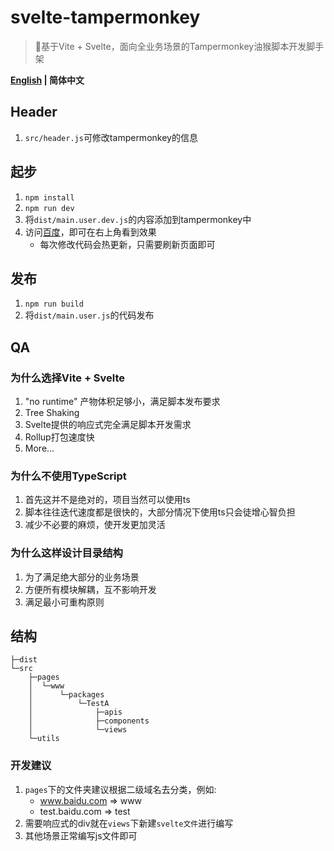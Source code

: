 # svelte-tampermonkey
> 🚀基于Vite + Svelte，面向全业务场景的Tampermonkey油猴脚本开发脚手架
> 
**[English](README.md) | 简体中文**

## Header
1. `src/header.js`可修改tampermonkey的信息

## 起步
1. `npm install`
2. `npm run dev`
3. 将`dist/main.user.dev.js`的内容添加到tampermonkey中
4. 访问[百度](https://www.baidu.com)，即可在右上角看到效果
   - 每次修改代码会热更新，只需要刷新页面即可

## 发布
1. `npm run build`
2. 将`dist/main.user.js`的代码发布


## QA

### 为什么选择Vite + Svelte
1. "no runtime" 产物体积足够小，满足脚本发布要求
2. Tree Shaking
3. Svelte提供的响应式完全满足脚本开发需求
4. Rollup打包速度快
5. More...

### 为什么不使用TypeScript
1. 首先这并不是绝对的，项目当然可以使用ts
2. 脚本往往迭代速度都是很快的，大部分情况下使用ts只会徒增心智负担
3. 减少不必要的麻烦，使开发更加灵活

### 为什么这样设计目录结构
1. 为了满足绝大部分的业务场景
2. 方便所有模块解耦，互不影响开发
3. 满足最小可重构原则

## 结构
```
├─dist
└─src
    ├─pages
    │  └─www  
    │      └─packages
    │          └─TestA
    │              ├─apis
    │              ├─components
    │              └─views
    └─utils
```

### 开发建议
1. `pages`下的文件夹建议根据二级域名去分类，例如:
    - www.baidu.com => www
    - test.baidu.com => test
2. 需要响应式的div就在`views`下新建`svelte文件`进行编写
3. 其他场景正常编写js文件即可